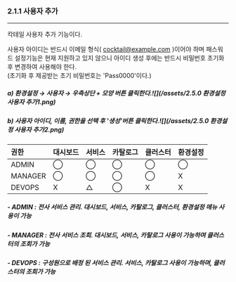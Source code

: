### 2.1.1 사용자 추가

---

칵테일 사용자 추가 기능이다.

사용자 아이디는 반드시 이메일 형식\( cocktail@example.com \)이어야 하며 패스워드 설정기능은 현재 지원하고 있지 않으니 아이디 생성 후에는 반드시 비밀번호 초기화 후 변경하여 사용해야 한다.  
\(초기화 후 제공받는 초기 비밀번호는 'Pass0000'이다.\)

##### a\) 환경설정 → 사용자 → 우측상단 + 모양 버튼 클릭한다.![](/assets/2.5.0 환경설정 사용자 추가1.png)

##### b\)  사용자 아이디, 이름, 권한을 선택 후 '생성'버튼 클릭한다.![](/assets/2.5.0 환경설정 사용자 추가2.png)

| **권한** | **대시보드** | **서비스** | **카탈로그** | **클러스터** | **환경설정** |
| :--- | :--- | :--- | :--- | :--- | :--- |
| ADMIN | ⃝ | ⃝ | ⃝ | ⃝ | ⃝ |
| MANAGER | ⃝ | ⃝ | ⃝ | ⃝ | X |
| DEVOPS | X | △ | ⃝ | X | X |

##### - ADMIN : 전사 서비스 관리. 대시보드, 서비스, 카탈로그, 클러스터, 환경설정 메뉴 사용이 가능

##### - MANAGER : 전사 서비스 조회. 대시보드, 서비스, 카탈로그 사용이 가능하며 클러스터의 조회가 가능

##### - DEVOPS : 구성원으로 배정 된 서비스 관리. 서비스, 카탈로그 사용이 가능하며, 클러스터의 조회가 가능



